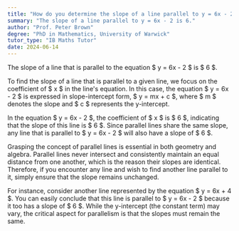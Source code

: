 ```yaml
---
title: "How do you determine the slope of a line parallel to y = 6x - 2?"
summary: "The slope of a line parallel to y = 6x - 2 is 6."
author: "Prof. Peter Brown"
degree: "PhD in Mathematics, University of Warwick"
tutor_type: "IB Maths Tutor"
date: 2024-06-14
---
```


The slope of a line that is parallel to the equation $ y = 6x - 2 $ is $ 6 $.

To find the slope of a line that is parallel to a given line, we focus on the coefficient of $ x $ in the line's equation. In this case, the equation $ y = 6x - 2 $ is expressed in slope-intercept form, $ y = mx + c $, where $ m $ denotes the slope and $ c $ represents the y-intercept.

In the equation $ y = 6x - 2 $, the coefficient of $ x $ is $ 6 $, indicating that the slope of this line is $ 6 $. Since parallel lines share the same slope, any line that is parallel to $ y = 6x - 2 $ will also have a slope of $ 6 $.

Grasping the concept of parallel lines is essential in both geometry and algebra. Parallel lines never intersect and consistently maintain an equal distance from one another, which is the reason their slopes are identical. Therefore, if you encounter any line and wish to find another line parallel to it, simply ensure that the slope remains unchanged.

For instance, consider another line represented by the equation $ y = 6x + 4 $. You can easily conclude that this line is parallel to $ y = 6x - 2 $ because it too has a slope of $ 6 $. While the y-intercept (the constant term) may vary, the critical aspect for parallelism is that the slopes must remain the same.
    